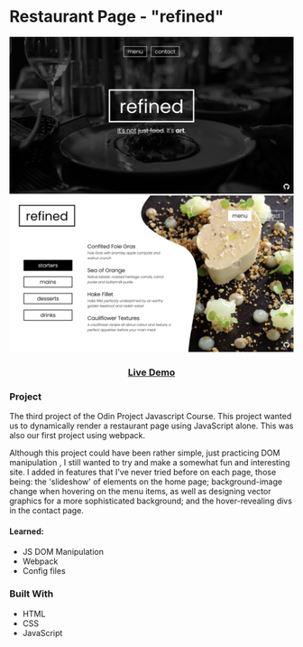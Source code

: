 # Restaurant Page - "refined"

<p float="left" align="center">
  <img src="src/assets/readme-images/home-page.png" width="600" alt="project home-page image">
  <img src="src/assets/readme-images/menu-page.png" width="600" alt="project menu-page image">
</p>
<h3 align="center">
<a href="https://baheerpayab.github.io/restaurant-page/">Live Demo</a>
</h3>

### Project

The third project of the Odin Project Javascript Course. This project wanted us to dynamically render a restaurant page using JavaScript alone. This was also our first project using webpack.

Although this project could have been rather simple, just practicing DOM manipulation , I still wanted to try and make a somewhat fun and interesting site. I added in features that I've never tried before on each page, those being: the 'slideshow' of elements on the home page; background-image change when hovering on the menu items, as well as designing vector graphics for a more sophisticated background; and the hover-revealing divs in the contact page.

#### Learned:

- JS DOM Manipulation
- Webpack
- Config files

### Built With

* HTML
* CSS
* JavaScript
